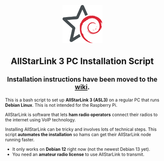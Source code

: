 <p align="center">
  <img
    src="logo200.png"
    alt="Unofficial ASL3/Debian Logo"
    title="ASL3 / Debian"
    width="131"
    height="125"
  />
</p>

<h1 align="center">AllStarLink 3 PC Installation Script</h1>

<H2>
<p align="center">
  Installation instructions have been moved to the
  <a href="https://github.com/dbqrs/asl3/wiki/00-%E2%80%90-Table-Of-Contents">wiki</a>.
</p></H2>

This is a bash script to set up **AllStarLink 3 (ASL3)** on a regular PC that runs **Debian Linux**. This is not intended for the Raspberry Pi.

AllStarLink is software that lets **ham radio operators** connect their radios to the internet using VoIP technology. 


Installing AllStarLink can be tricky and involves lots of technical steps. This script **automates the installation** so hams can get their AllStarLink node running faster.

* It only works on **Debian 12** right now (not the newest Debian 13 yet).
* You need an **amateur radio license** to use AllStarLink to transmit. 
